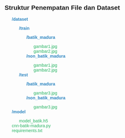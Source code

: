 <!DOCTYPE html>
<html lang="en">
<head>
    <meta charset="UTF-8">
    <meta name="viewport" content="width=device-width, initial-scale=1.0">
    <title>Struktur Dataset dan File</title>
    <style>
        body { font-family: Arial, sans-serif; }
        ul { list-style-type: none; }
        .folder { font-weight: bold; color: #2E86C1; }
        .file { color: #28B463; }
    </style>
</head>
<body>
    <h2>Struktur Penempatan File dan Dataset</h2>
    <ul>
        <li class="folder">/dataset</li>
        <ul>
            <li class="folder">/train</li>
            <ul>
                <li class="folder">/batik_madura</li>
                <ul>
                    <li class="file">gambar1.jpg</li>
                    <li class="file">gambar2.jpg</li>
                </ul>
                <li class="folder">/non_batik_madura</li>
                <ul>
                    <li class="file">gambar1.jpg</li>
                    <li class="file">gambar2.jpg</li>
                </ul>
            </ul>
            <li class="folder">/test</li>
            <ul>
                <li class="folder">/batik_madura</li>
                <ul>
                    <li class="file">gambar3.jpg</li>
                </ul>
                <li class="folder">/non_batik_madura</li>
                <ul>
                    <li class="file">gambar3.jpg</li>
                </ul>
            </ul>
        </ul>
        <li class="folder">/model</li>
        <ul>
            <li class="file">model_batik.h5</li>
        </ul>
        <li class="file">cnn-batik-madura.py</li>
        <li class="file">requirements.txt</li>
    </ul>
</body>
</html>
